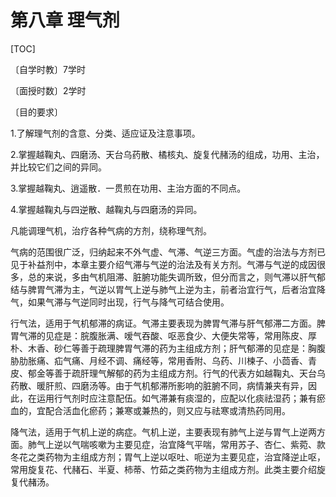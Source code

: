 # 第八章  理气剂

[TOC]

〔自学时教〕7学时

〔面授时数〕2学时

〔目的要求〕

1.了解理气剂的含意、分类、适应证及注意事项。

2.掌握越鞠丸、四磨汤、天台乌药散、橘核丸、旋复代赭汤的组成，功用、主治，并比较它们之间的异同。

3.掌握越鞠丸、逍遥散．一贯煎在功用、主治方面的不同点。

4.掌握越鞠丸与四逆散、越鞠丸与四磨汤的异同。

凡能调理气机，治疗各种气病的方剂，绕称理气剂。

气病的范围很广泛，归纳起来不外气虚、气滞、气逆三方面。气虚的治法与方剂已见于补益剂中，本章主要介绍气滞与气逆的治法及有关方剂。气滞与气逆的成因很多，总的来说，多由气机阻滞、脏腑功能失调所致，但分而言之，则气滞以肝气郁结与脾胃气滞为主，气逆以胃气上逆与肺气上逆为主，前者治宜行气，后者治宜降气，如果气滞与气逆同时出现，行气与降气可结合使用。

行气法，适用于气机郁滞的病证。气滞主要表现为脾胃气滞与肝气郁滞二方面。脾胃气滞的见症是：脘腹胀满、嗳气吞酸、呕恶食少、大便失常等，常用陈皮、厚朴、木香、砂仁等善于疏理脾胃气滞的药为主组成方剂；肝气郁滞的见症是：胸腹胁肋胀痛、疝气痛、月经不调、痛经等，常用香附、乌药、川楝子、小茴香、青皮、郁金等善于疏肝理气解郁的药为主组成方剂。行气的代表方如越鞠丸、天台乌药散、暖肝煎、四磨汤等。由于气机郁滞所影响的脏腑不同，病情兼夹有异，因此，在运用行气剂时应注意配伍。如气滞兼有痰湿的，应配以化痰祛湿药；兼有瘀血的，宜配合活血化瘀药；兼寒或兼热的，则又应与祛寒或清热药同用。

降气法，适用于气机上逆的病症。气机上逆，主要表现有肺气上逆与胃气上逆两方面。肺气上逆以气喘咳嗽为主要见症，治宜降气平喘，常用苏子、杏仁、紫菀、款冬花之类药物为主组成方剂；胃气上逆以呕吐、呃逆为主要见症，治宜降逆止呕，常用旋复花、代赭石、半夏、柿蒂、竹茹之类药物为主组成方剂。此类主要介绍旋复代赭汤。
